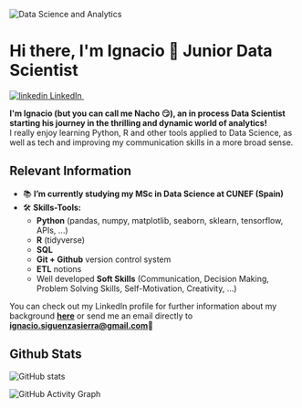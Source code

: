 ![Data Science and Analytics](https://media-exp1.licdn.com/dms/image/C4D16AQGd1z7O6EmLYQ/profile-displaybackgroundimage-shrink_350_1400/0/1615203398954?e=1641427200&v=beta&t=nSifVgTY436bCg-frPjrjfw8zdSHVAMyrK_pdl8bk_Q)
# Hi there, I'm Ignacio 👋 Junior Data Scientist
  <a href="https://www.linkedin.com/in/ignacio-siguenza/" rel="nofollow noreferrer">
    <img src="https://i.stack.imgur.com/gVE0j.png" alt="linkedin"> LinkedIn
  </a> &nbsp; 
<br/>



**I'm Ignacio (but you can call me Nacho 😏), an in process Data Scientist starting his journey in the thrilling and dynamic world of analytics!**
<br />
I really enjoy learning Python, R and other tools applied to Data Science, as well as tech and improving my communication skills in a more broad sense. 
<br />

## Relevant Information

- 📚 **I’m currently studying my MSc in Data Science at CUNEF (Spain)**
- 🛠 **Skills-Tools:**
  - **Python** (pandas, numpy, matplotlib, seaborn, sklearn, tensorflow, APIs, ...)
  - **R** (tidyverse)
  - **SQL**
  - **Git + Github** version control system
  - **ETL** notions
  - Well developed **Soft Skills** (Communication, Decision Making, Problem Solving Skills, Self-Motivation, Creativity, ...) 

You can check out my LinkedIn profile for further information about my background **[here](https://www.linkedin.com/in/ignacio-siguenza/)** or send me an email directly to **ignacio.siguenzasierra@gmail.com**📩

## Github Stats

![GitHub stats](https://github-readme-stats.vercel.app/api?username=nachosiguenza&show_icons=true)  

![GitHub Activity Graph](https://activity-graph.herokuapp.com/graph?username=nachosiguenza)  

